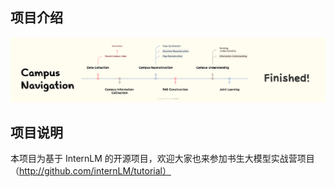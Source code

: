 ## 项目介绍
![](CampusNavigation.png)

## 项目说明
本项目为基于 InternLM 的开源项目，欢迎大家也来参加书生大模型实战营项目（http://github.com/internLM/tutorial）


